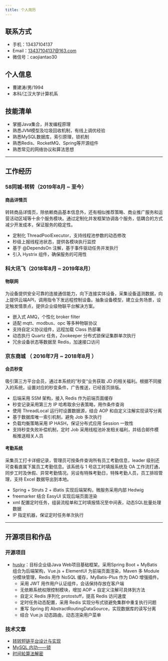 ```yaml
---
title: 个人简历
---
```


##  联系方式

- 手机：13437104137
- Email：13437104137@163.com
- 微信号：caojiantao30

## 个人信息

 - 曹建涛/男/1994 
 - 本科/江汉大学计算机系 

## 技能清单

- 掌握Java集合，并发编程原理
- 熟悉JVM模型及垃圾回收机制，有线上调优经验
- 熟悉MySQL数据库，索引原理，锁机制
- 熟悉Redis、RocketMQ、Spring等开源组件
- 熟悉常见的网络协议和算法思想

---

## 工作经历

### 58同城-转转（2019年8月 ~ 至今）

#### 商品详情页

转转商品详情页，除依赖商品基本信息外，还有相似推荐策略、商业推广服务和运营活动区域等十余个服务模块。通过定制化并发框架协调各个服务，低耦合的方式减少开发成本，保证服务的稳定性。

- 定制化 ThreadPoolExecutor，支持线程池参数的动态修改
- 秒级上报线程池状态，提供各模块执行监控
- 基于 @DependsOn 注解，基于事件驱动任务并发执行
- 引入 Hystrix 组件，确保服务的可用性

### 科大讯飞（2018年8月 ~ 2019年8月）

#### 物联网

为设备提供安全可靠的连接通信能力，向下连接实体设备，采集设备遥测数据，向上提供云端API，调用指令下发远程控制设备。抽象设备模型，建立业务场景，设定触发情景点，提供企业级物联平台解决方案。

- 嵌入式 AMQ，个性化 broker filter
- 适配 mqtt、modbus、opc 等多种物联协议
- 支持自定义协议组件，远程加载 Class 热部署
- 动态执行 Quartz 任务，Zookeeper 分布式锁保证集群单次执行
- 冗余设备状态等数据至 Redis，加速接口访问

### 京东商城 （ 2016年7月 ~ 2018年8月 ）

#### 会员秒变 

吸引第三方平台会员，通过本系统的”秒变“业务获取 JD 的相关福利。根据不同接入的系统，设置对应的秒变条件，广告推送，已经首页排版。

- 后端采用 SSM 架构，接入 Redis 作为前端页面缓存
- 秒变记录采用第三方 IP 哈希取余分表策略，用作条件查询
- 使用 ThreadLocal 运行时设置数据源，结合 AOP 和自定义注解实现读写分离
- 基于数据库唯一索引机制，避免 Job 多次执行
- 负载均衡策略采用 IP HASH，保证分布式应用 Session 一致性
- 支持秒变失败补偿机制，定时 Job 采用线程池补发相关福利，并结合邮件模板推送相关人员

#### 考勤系统

采集员工打卡详细记录，管理员可按条件查询所有员工考勤信息，leader 级别还可查看直属下属员工考勤信息。该系统与 1 号店工时填报系统及 OA 工作流打通，同步工时及休假、异常考勤情况。另设有特殊考勤日，特殊考勤人员，员工排班管理，支持 Excel 数据导出到本地。

- Spring + Struts 2 + iBatis 实现后端架构，微服务采用内部 Hedwig
- freemarker 结合 EasyUI 实现后端页面渲染
- xml 配置定时任务，组装流程单和工时填报情况至中间表，动态SQL批量处理数据
- IP 指定机器，保证定时任务单次执行

---

## 开源项目和作品

### 开源项目
 - [husky](https://github.com/caojiantao/husky)：目标企业级Java Web项目基础框架。采用Spring Boot + MyBatis 组合为后端架构，Vue.js + ElementUI 为前端页面渲染，Maven 多 Module 分模块管理，Redis 用作 NoSQL 缓存，MyBatis-Plus 作为 DAO 增强插件。
   - 采用 JWT 用作用户认证组件，会话保持存放在客户端
   - 无依赖系统权限控制模块，增加 AOP + 自定义注解可具体到方法
   - 自定义 Redis 序列化 protostuff，提高 Redis 访问速度
   - 定时任务动态配置，采用 Redis 实现分布式锁避免集群中重复执行问题
   - 重写 Spring 的 AbstractRoutingDataSource，实现数据库的读写分离
   - 结合 Vue.js 动态路由，动态渲染用户菜单

### 技术文章

- [转转短链平台设计与实现](/1691655382425.html)
- [MySQL 内功——锁](/1693750829811.html)
- [时间轮算法解密](/1695563580565.html)
